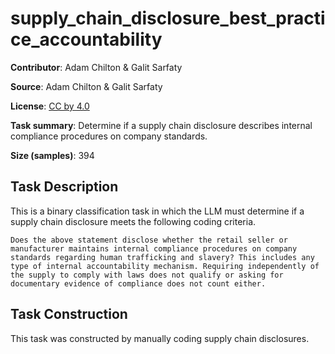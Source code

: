 # supply_chain_disclosure_best_practice_accountability

**Contributor**: Adam Chilton & Galit Sarfaty

**Source**: Adam Chilton & Galit Sarfaty

**License**: [CC by 4.0](https://creativecommons.org/licenses/by/4.0/)

**Task summary**: Determine if a supply chain disclosure describes internal compliance procedures on company standards. 

**Size (samples)**: 394

## Task Description

This is a binary classification task in which the LLM must determine if a supply chain disclosure meets the following coding criteria.

```text
Does the above statement disclose whether the retail seller or manufacturer maintains internal compliance procedures on company standards regarding human trafficking and slavery? This includes any type of internal accountability mechanism. Requiring independently of the supply to comply with laws does not qualify or asking for documentary evidence of compliance does not count either. 
```

## Task Construction

This task was constructed by manually coding supply chain disclosures.
